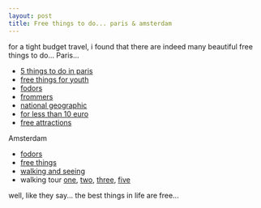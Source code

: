 ```yaml
---
layout: post
title: Free things to do... paris & amsterdam
---
```


for a tight budget travel, i found that there are indeed many beautiful free things to do... Paris...

- [5 things to do in paris](http://gofrance.about.com/od/parisattractions/tp/freeparis.htm)
- [free things for youth](http://studenttravel.about.com/od/europestudenttravel/tp/free_paris.htm)
- [fodors](http://www.fodors.com/news/story_2065.html)
- [frommers](http://www.frommers.com/destinations/paris/0062020765.html)
- [national geographic](http://www.nationalgeographic.com/traveler/deals/freeparis0803.html)
- [for less than 10 euro](http://www.smartertravel.com/travel-advice/Insider-Paris-Five-things.html?id=14160)
- [free attractions](http://www.parislogue.com/free-paris/)

Amsterdam
- [fodors](http://www.fodors.com/news/story_1876.html)
- [free things](http://goamsterdam.about.com/od/whattodoinamsterdam/a/amsterdam_free.htm)
- [walking and seeing](http://www.virtualtourist.com/travel/Europe/Netherlands/Provincie_Noord_Holland/Amsterdam-463377/General_Tips-Amsterdam-Walking-BR-1.html)
- walking tour [one](http://www.frommers.com/destinations/amsterdam/0043020033.html), [two](http://www.frommers.com/destinations/amsterdam/0043020034.html), [three](http://www.frommers.com/destinations/amsterdam/0043020035.html), [five](http://www.frommers.com/destinations/amsterdam/0043020382.html)

well, like they say... the best things in life are free...
